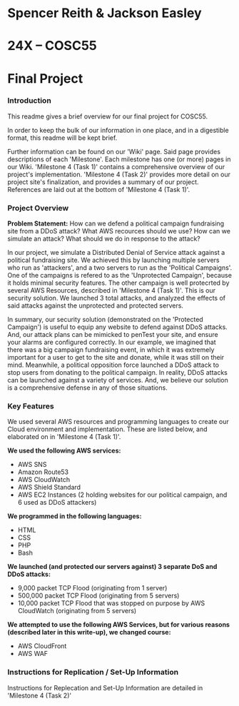 # Spencer Reith & Jackson Easley
# 24X – COSC55
# Final Project

### Introduction

This readme gives a brief overview for our final project for COSC55.

In order to keep the bulk of our information in one place, and in a digestible format, this readme will be kept brief.

Further information can be found on our 'Wiki' page. Said page provides descriptions of each 'Milestone'. Each milestone has one (or more) pages in our Wiki.
'Milestone 4 (Task 1)' contains a comprehensive overview of our project's implementation. 'Milestone 4 (Task 2)' provides more detail on our project site's finalization, and provides a summary of our project. References are laid out at the bottom of 'Milestone 4 (Task 1)'.

### Project Overview

**Problem Statement:** How can we defend a political campaign fundraising site from a DDoS attack? What AWS recources should we use? How can we simulate an attack? What should we do in response to the attack?

In our project, we simulate a Distributed Denial of Service attack against a political fundraising site. We achieved this by launching multiple servers who run as 'attackers', and a two servers to run as the 'Political Campaigns'. One of the campaigns is refered to as the 'Unprotected Campaign', because it holds minimal security features. The other campaign is well protecrted by several AWS Resources, described in 'Milestone 4 (Task 1)'. This is our security solution. We launched 3 total attacks, and analyzed the effects of said attacks against the unprotected and protected servers.

In summary, our security solution (demonstrated on the 'Protected Campaign') is useful to equip any website to defend against DDoS attacks. And, our attack plans can be mimicked to penTest your site, and ensure your alarms are configured correctly. In our example, we imagined that there was a big campaign fundraising event, in which it was extremely important for a user to get to the site and donate, while it was still on their mind. Meanwhile, a political opposition force launched a DDoS attack to stop users from donating to the political campaign. In reality, DDoS attacks can be launched against a variety of services. And, we believe our solution is a comprehensive defense in any of those situations.

### Key Features

We used several AWS resources and programming languages to create our Cloud environment and implementation. These are listed below, and elaborated on in 'Milestone 4 (Task 1)'.

**We used the following AWS services:**
- AWS SNS
- Amazon Route53
- AWS CloudWatch
- AWS Shield Standard
- AWS EC2 Instances (2 holding websites for our political campaign, and 6 used as DDoS attackers)

**We programmed in the following languages:**
- HTML
- CSS
- PHP
- Bash

**We launched (and protected our servers against) 3 separate DoS and DDoS attacks:**
- 9,000 packet TCP Flood (originating from 1 server)
- 500,000 packet TCP Flood (originating from 5 servers)
- 10,000 packet TCP Flood that was stopped on purpose by AWS CloudWatch (originating from 5 servers)

**We attempted to use the following AWS Services, but for various reasons (described later in this write-up), we changed course:**
- AWS CloudFront
- AWS WAF

### Instructions for Replication / Set-Up Information
Instructions for Replecation and Set-Up Information are detailed in 'Milestone 4 (Task 2)'
